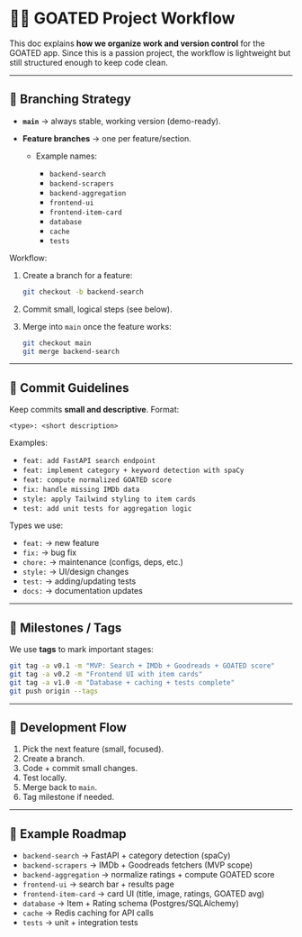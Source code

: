 # 🧑‍💻 GOATED Project Workflow

This doc explains **how we organize work and version control** for the GOATED app. Since this is a passion project, the workflow is lightweight but still structured enough to keep code clean.

---

## 🔹 Branching Strategy

* **`main`** → always stable, working version (demo-ready).
* **Feature branches** → one per feature/section.

  * Example names:

    * `backend-search`
    * `backend-scrapers`
    * `backend-aggregation`
    * `frontend-ui`
    * `frontend-item-card`
    * `database`
    * `cache`
    * `tests`

Workflow:

1. Create a branch for a feature:

   ```bash
   git checkout -b backend-search
   ```
2. Commit small, logical steps (see below).
3. Merge into `main` once the feature works:

   ```bash
   git checkout main
   git merge backend-search
   ```

---

## 🔹 Commit Guidelines

Keep commits **small and descriptive**. Format:

```
<type>: <short description>
```

Examples:

* `feat: add FastAPI search endpoint`
* `feat: implement category + keyword detection with spaCy`
* `feat: compute normalized GOATED score`
* `fix: handle missing IMDb data`
* `style: apply Tailwind styling to item cards`
* `test: add unit tests for aggregation logic`

Types we use:

* `feat:` → new feature
* `fix:` → bug fix
* `chore:` → maintenance (configs, deps, etc.)
* `style:` → UI/design changes
* `test:` → adding/updating tests
* `docs:` → documentation updates

---

## 🔹 Milestones / Tags

We use **tags** to mark important stages:

```bash
git tag -a v0.1 -m "MVP: Search + IMDb + Goodreads + GOATED score"
git tag -a v0.2 -m "Frontend UI with item cards"
git tag -a v1.0 -m "Database + caching + tests complete"
git push origin --tags
```

---

## 🔹 Development Flow

1. Pick the next feature (small, focused).
2. Create a branch.
3. Code + commit small changes.
4. Test locally.
5. Merge back to `main`.
6. Tag milestone if needed.

---

## 🔹 Example Roadmap

* `backend-search` → FastAPI + category detection (spaCy)
* `backend-scrapers` → IMDb + Goodreads fetchers (MVP scope)
* `backend-aggregation` → normalize ratings + compute GOATED score
* `frontend-ui` → search bar + results page
* `frontend-item-card` → card UI (title, image, ratings, GOATED avg)
* `database` → Item + Rating schema (Postgres/SQLAlchemy)
* `cache` → Redis caching for API calls
* `tests` → unit + integration tests
